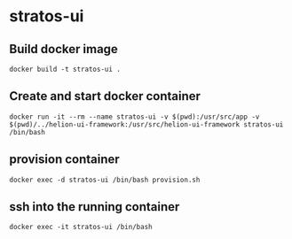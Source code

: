 # stratos-ui

## Build docker image
```
docker build -t stratos-ui .
```

## Create and start docker container
```
docker run -it --rm --name stratos-ui -v $(pwd):/usr/src/app -v $(pwd)/../helion-ui-framework:/usr/src/helion-ui-framework stratos-ui /bin/bash
```

## provision container
```
docker exec -d stratos-ui /bin/bash provision.sh
```

## ssh into the running container
```
docker exec -it stratos-ui /bin/bash
```
